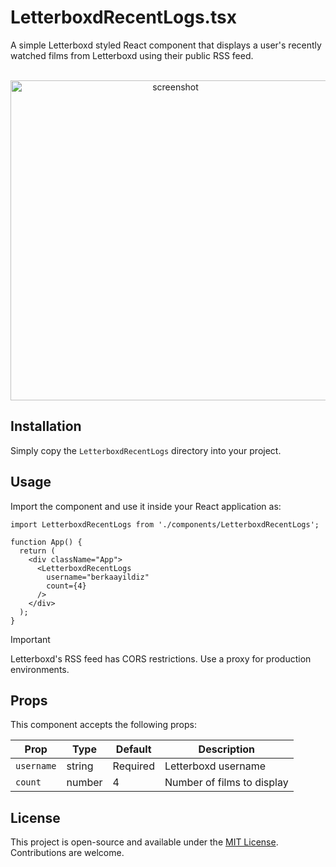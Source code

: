 # LetterboxdRecentLogs.tsx

A simple Letterboxd styled React component that displays a user's recently watched films from Letterboxd using their public RSS feed.

<div align="center">
  <br>
  <img src="https://github.com/user-attachments/assets/3df55a2c-45b7-44d1-9271-98a29048ca7c" alt="screenshot" width="512">
  <br>
</div>

## Installation

Simply copy the `LetterboxdRecentLogs` directory into your project.

## Usage
Import the component and use it inside your React application as:

```tsx
import LetterboxdRecentLogs from './components/LetterboxdRecentLogs';

function App() {
  return (
    <div className="App">
      <LetterboxdRecentLogs 
        username="berkaayildiz" 
        count={4}
      />
    </div>
  );
}
```

> [!IMPORTANT]
> Letterboxd's RSS feed has CORS restrictions. Use a proxy for production environments.

## Props
This component accepts the following props:


| Prop | Type | Default | Description |
|------|------|---------|-------------|
| `username` | string | Required | Letterboxd username |
| `count` | number | 4 | Number of films to display |

## License
This project is open-source and available under the [MIT License](LICENSE). Contributions are welcome.
